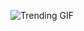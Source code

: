 ![Trending GIF](https://media2.giphy.com/media/v1.Y2lkPThiYjIxNzcyMWN3OHY0cGJ1eTdxZGI1bDNiNHdkOHZmejVjb3l0NDFoaHhzMjNsZSZlcD12MV9naWZzX3NlYXJjaCZjdD1n/566tFtJ7DQz1C0yg4c/giphy.gif)
